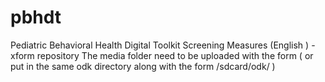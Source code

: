 # pbhdt
Pediatric Behavioral Health Digital Toolkit Screening Measures (English ) - xform repository
The media folder need to be uploaded with the form ( or put in the same odk directory along with the form /sdcard/odk/ )
